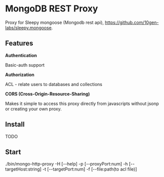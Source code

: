 # MongoDB REST Proxy

Proxy for Sleepy mongoose (Mongodb rest api), https://github.com/10gen-labs/sleepy.mongoose.


## Features

**Authentication**

Basic-auth support

**Authorization**

ACL - relate users to databases and collections

**CORS (Cross-Origin-Resource-Sharing)**

Makes it simple to access this proxy directly from javascripts without jsonp or creating your own proxy.

## Install

TODO

## Start

./bin/mongo-http-proxy -H [--help] -p [--proxyPort:num] -h [--targetHost:string] -t [--targetPort:num] -f [--file:path(to acl file)]
